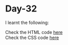 # Day-32


I learnt the following:


Check the HTML code [here](./index.html)  
Check the CSS code [here](./styles.css)